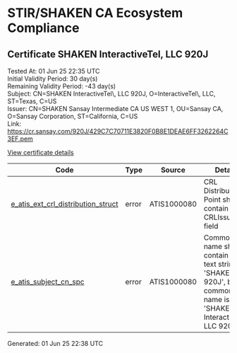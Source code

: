 # STIR/SHAKEN CA Ecosystem Compliance

## Certificate SHAKEN InteractiveTel, LLC 920J

Tested At: 01 Jun 25 22:35 UTC\
Initial Validity Period: 30 day(s)\
Remaining Validity Period: -43 day(s)\
Subject: CN=SHAKEN InteractiveTel\\, LLC 920J, O=InteractiveTel\\, LLC, ST=Texas, C=US\
Issuer: CN=SHAKEN Sansay Intermediate CA US WEST 1, OU=Sansay CA, O=Sansay Corporation, ST=California, C=US\
Link: https://cr.sansay.com/920J/429C7C70711E3820F0B8E1DEAE6FF3262264C3EF.pem

[View certificate details](https://x509.io/?cert=MIICyTCCAm%2BgAwIBAgIUQpx8cHEeOCDwuOHerm%2FzJiJkw%2B8wCgYIKoZIzj0EAwIwgYUxCzAJBgNVBAYTAlVTMRMwEQYDVQQIDApDYWxpZm9ybmlhMRswGQYDVQQKDBJTYW5zYXkgQ29ycG9yYXRpb24xEjAQBgNVBAsMCVNhbnNheSBDQTEwMC4GA1UEAwwnU0hBS0VOIFNhbnNheSBJbnRlcm1lZGlhdGUgQ0EgVVMgV0VTVCAxMB4XDTI1MDMyMDE4NTYzOVoXDTI1MDQxOTE4NTYzOVowZTELMAkGA1UEBhMCVVMxDjAMBgNVBAgMBVRleGFzMRwwGgYDVQQKDBNJbnRlcmFjdGl2ZVRlbCwgTExDMSgwJgYDVQQDDB9TSEFLRU4gSW50ZXJhY3RpdmVUZWwsIExMQyA5MjBKMFkwEwYHKoZIzj0CAQYIKoZIzj0DAQcDQgAEjHKQ3%2FT360Cb2diP9uObh0JqxxA1R5Dzno2vLhHsihhkJgjuWfiMnnNcp05LFh73ggwquASoWuxbeLEcecZi1KOB2zCB2DAWBggrBgEFBQcBGgQKMAigBhYEOTIwSjAXBgNVHSAEEDAOMAwGCmCGSAGG%2FwkBAQQwHQYDVR0OBBYEFEzpkbnSJVNZqafxkTPtmsYetg7aMB8GA1UdIwQYMBaAFKzTk%2FVDQ8wKvkVYFxN9knzcwwFGMEcGA1UdHwRAMD4wPKA6oDiGNmh0dHBzOi8vYXV0aGVudGljYXRlLWFwaS5pY29uZWN0aXYuY29tL2Rvd25sb2FkL3YxL2NybDAMBgNVHRMBAf8EAjAAMA4GA1UdDwEB%2FwQEAwIHgDAKBggqhkjOPQQDAgNIADBFAiBj6FY7%2B4y%2FftMB6FaZeN57JnsW8lGgfJ%2Fxe%2BrOuTRgDAIhALfrHEdMwl0L4KfCQnusTk5oZe8Dyn4t14SxQD3j228z)

| Code | Type | Source | Details |
|------|------|--------|---------|
| [e_atis_ext_crl_distribution_struct](../../ISSUES/e_atis_ext_crl_distribution_struct/README.md) | error | ATIS1000080 | CRL Distribution Point shall contain a CRLIssuer field |
| [e_atis_subject_cn_spc](../../ISSUES/e_atis_subject_cn_spc/README.md) | error | ATIS1000080 | Common name shall contain the text string 'SHAKEN 920J', but common name is 'SHAKEN InteractiveTel, LLC 920J' |


Generated: 01 Jun 25 22:38 UTC